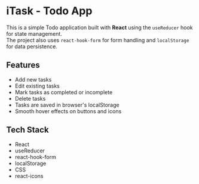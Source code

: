 # iTask - Todo App

This is a simple Todo application built with **React** using the `useReducer` 
hook for state management.  
The project also uses `react-hook-form` for form handling and `localStorage` 
for data persistence.

## Features

- Add new tasks
- Edit existing tasks
- Mark tasks as completed or incomplete
- Delete tasks
- Tasks are saved in browser's localStorage
- Smooth hover effects on buttons and icons

## Tech Stack

- React
- useReducer
- react-hook-form
- localStorage
- CSS
- react-icons